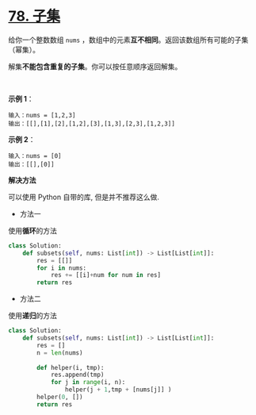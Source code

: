 # [78. 子集](https://leetcode-cn.com/problems/subsets/)

给你一个整数数组 `nums` ，数组中的元素**互不相同**。返回该数组所有可能的子集（幂集）。

解集**不能包含重复的子集**。你可以按任意顺序返回解集。

 

**示例 1**：
```
输入：nums = [1,2,3]
输出：[[],[1],[2],[1,2],[3],[1,3],[2,3],[1,2,3]]
```

**示例 2**：
```
输入：nums = [0]
输出：[[],[0]]
```

**解决方法**

可以使用 Python 自带的库, 但是并不推荐这么做.

* 方法一

使用**循环**的方法

```py
class Solution:
    def subsets(self, nums: List[int]) -> List[List[int]]:
        res = [[]]
        for i in nums:
            res += [[i]+num for num in res]
        return res
```

* 方法二

使用**递归**的方法

```py
class Solution:
    def subsets(self, nums: List[int]) -> List[List[int]]:
        res = []
        n = len(nums)
        
        def helper(i, tmp):
            res.append(tmp)
            for j in range(i, n):
                helper(j + 1,tmp + [nums[j]] )
        helper(0, [])
        return res  
```